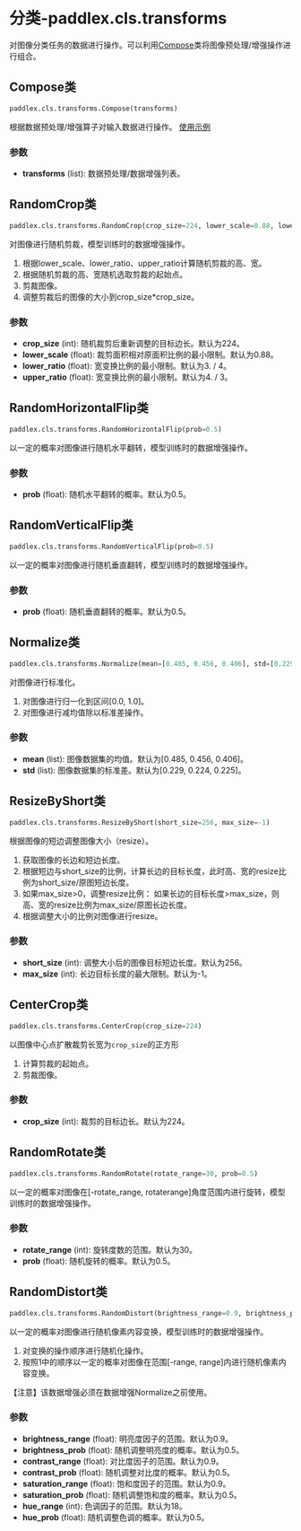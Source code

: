 # 分类-paddlex.cls.transforms

对图像分类任务的数据进行操作。可以利用[Compose](#compose)类将图像预处理/增强操作进行组合。

## Compose类
```python
paddlex.cls.transforms.Compose(transforms)
```

根据数据预处理/增强算子对输入数据进行操作。  [使用示例](https://github.com/PaddlePaddle/PaddleX/blob/develop/tutorials/train/classification/mobilenetv2.py#L13)

### 参数
* **transforms** (list): 数据预处理/数据增强列表。


## RandomCrop类
```python
paddlex.cls.transforms.RandomCrop(crop_size=224, lower_scale=0.88, lower_ratio=3. / 4, upper_ratio=4. / 3)
```

对图像进行随机剪裁，模型训练时的数据增强操作。
1. 根据lower_scale、lower_ratio、upper_ratio计算随机剪裁的高、宽。
2. 根据随机剪裁的高、宽随机选取剪裁的起始点。
3. 剪裁图像。
4. 调整剪裁后的图像的大小到crop_size*crop_size。

### 参数
* **crop_size** (int): 随机裁剪后重新调整的目标边长。默认为224。
* **lower_scale** (float): 裁剪面积相对原面积比例的最小限制。默认为0.88。
* **lower_ratio** (float): 宽变换比例的最小限制。默认为3. / 4。
* **upper_ratio** (float): 宽变换比例的最小限制。默认为4. / 3。

## RandomHorizontalFlip类
```python
paddlex.cls.transforms.RandomHorizontalFlip(prob=0.5)
```

以一定的概率对图像进行随机水平翻转，模型训练时的数据增强操作。

### 参数
* **prob** (float): 随机水平翻转的概率。默认为0.5。

## RandomVerticalFlip类
```python
paddlex.cls.transforms.RandomVerticalFlip(prob=0.5)
```

以一定的概率对图像进行随机垂直翻转，模型训练时的数据增强操作。

### 参数
* **prob** (float): 随机垂直翻转的概率。默认为0.5。

## Normalize类
```python
paddlex.cls.transforms.Normalize(mean=[0.485, 0.456, 0.406], std=[0.229, 0.224, 0.225])
```

对图像进行标准化。  
1. 对图像进行归一化到区间[0.0, 1.0]。  
2. 对图像进行减均值除以标准差操作。

### 参数
* **mean** (list): 图像数据集的均值。默认为[0.485, 0.456, 0.406]。
* **std** (list): 图像数据集的标准差。默认为[0.229, 0.224, 0.225]。

## ResizeByShort类
```python
paddlex.cls.transforms.ResizeByShort(short_size=256, max_size=-1)
```

根据图像的短边调整图像大小（resize）。  
1. 获取图像的长边和短边长度。  
2. 根据短边与short_size的比例，计算长边的目标长度，此时高、宽的resize比例为short_size/原图短边长度。  
3. 如果max_size>0，调整resize比例：
   如果长边的目标长度>max_size，则高、宽的resize比例为max_size/原图长边长度。
4. 根据调整大小的比例对图像进行resize。

### 参数
* **short_size** (int): 调整大小后的图像目标短边长度。默认为256。
* **max_size** (int): 长边目标长度的最大限制。默认为-1。

## CenterCrop类
```python
paddlex.cls.transforms.CenterCrop(crop_size=224)
```

以图像中心点扩散裁剪长宽为`crop_size`的正方形  
1. 计算剪裁的起始点。  
2. 剪裁图像。

### 参数
* **crop_size** (int): 裁剪的目标边长。默认为224。

## RandomRotate类
```python
paddlex.cls.transforms.RandomRotate(rotate_range=30, prob=0.5)
```

以一定的概率对图像在[-rotate_range, rotaterange]角度范围内进行旋转，模型训练时的数据增强操作。

### 参数
* **rotate_range** (int): 旋转度数的范围。默认为30。
* **prob** (float): 随机旋转的概率。默认为0.5。

## RandomDistort类
```python
paddlex.cls.transforms.RandomDistort(brightness_range=0.9, brightness_prob=0.5, contrast_range=0.9, contrast_prob=0.5, saturation_range=0.9, saturation_prob=0.5, hue_range=18, hue_prob=0.5)
```

以一定的概率对图像进行随机像素内容变换，模型训练时的数据增强操作。  
1. 对变换的操作顺序进行随机化操作。
2. 按照1中的顺序以一定的概率对图像在范围[-range, range]内进行随机像素内容变换。  

【注意】该数据增强必须在数据增强Normalize之前使用。

### 参数
* **brightness_range** (float): 明亮度因子的范围。默认为0.9。
* **brightness_prob** (float): 随机调整明亮度的概率。默认为0.5。
* **contrast_range** (float): 对比度因子的范围。默认为0.9。
* **contrast_prob** (float): 随机调整对比度的概率。默认为0.5。
* **saturation_range** (float): 饱和度因子的范围。默认为0.9。
* **saturation_prob** (float): 随机调整饱和度的概率。默认为0.5。
* **hue_range** (int): 色调因子的范围。默认为18。
* **hue_prob** (float): 随机调整色调的概率。默认为0.5。
